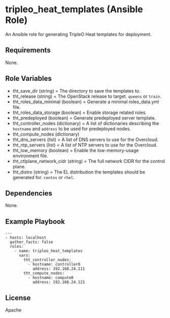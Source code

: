 # tripleo_heat_templates (Ansible Role)

An Ansible role for generating TripleO Heat templates for deployment.

## Requirements

None.

## Role Variables

* tht_save_dir (string) = The directory to save the templates to.
* tht_release (string) = The OpenStack release to target. `queens` or `train`.
* tht_roles_data_minimal (boolean) = Generate a minimal roles_data.yml file.
* tht_roles_data_storage (boolean) = Enable storage related roles.
* tht_predeployed (boolean) = Generate predeployed server template.
* tht_controller_nodes (dictionary) = A list of dictionaries describing the `hostname` and `address` to be used for predeployed nodes.
* tht_compute_nodes (dictionary)
* tht_dns_servers (list) = A list of DNS servers to use for the Overcloud.
* tht_ntp_servers (list) = A list of NTP servers to use for the Overcloud.
* tht_low_memory (boolean) = Enable the low-memory-usage environment file.
* tht_ctlplane_network_cidr (string) = The full network CIDR for the control plane.
* tht_distro (string) = The EL distribution the templates should be generated for. `centos` or `rhel`.

## Dependencies

None.

## Example Playbook

```
---
- hosts: localhost
  gather_facts: false
  roles:
    - name: tripleo_heat_templates
      vars:
        tht_controller_nodes:
          - hostname: controller0
            address: 192.168.24.111
        tht_compute_nodes:
          - hostname: compute0
            address: 192.168.24.121
```

## License

Apache
